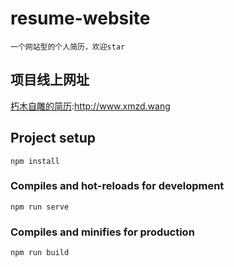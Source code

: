 # resume-website
```
一个网站型的个人简历，欢迎star
```

## 项目线上网址
[朽木自雕的简历](http://www.xmzd.wang):http://www.xmzd.wang

## Project setup
```
npm install
```

### Compiles and hot-reloads for development
```
npm run serve
```

### Compiles and minifies for production
```
npm run build
```
